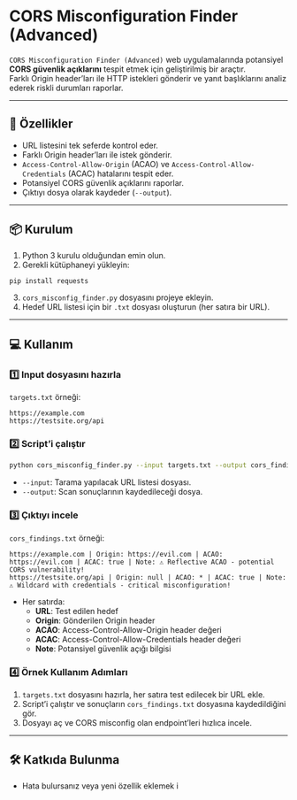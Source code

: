 # CORS Misconfiguration Finder (Advanced)

`CORS Misconfiguration Finder (Advanced)` web uygulamalarında potansiyel **CORS güvenlik açıklarını** tespit etmek için geliştirilmiş bir araçtır.  
Farklı Origin header’ları ile HTTP istekleri gönderir ve yanıt başlıklarını analiz ederek riskli durumları raporlar.

---

## 🚀 Özellikler
- URL listesini tek seferde kontrol eder.
- Farklı Origin header’ları ile istek gönderir.
- `Access-Control-Allow-Origin` (ACAO) ve `Access-Control-Allow-Credentials` (ACAC) hatalarını tespit eder.
- Potansiyel CORS güvenlik açıklarını raporlar.
- Çıktıyı dosya olarak kaydeder (`--output`).

---

## 📦 Kurulum

1. Python 3 kurulu olduğundan emin olun.
2. Gerekli kütüphaneyi yükleyin:
```bash
pip install requests
```
3. `cors_misconfig_finder.py` dosyasını projeye ekleyin.
4. Hedef URL listesi için bir `.txt` dosyası oluşturun (her satıra bir URL).

---

## 💻 Kullanım

### 1️⃣ Input dosyasını hazırla
`targets.txt` örneği:

```
https://example.com
https://testsite.org/api
```

### 2️⃣ Script’i çalıştır
```bash
python cors_misconfig_finder.py --input targets.txt --output cors_findings.txt
```

- `--input`: Tarama yapılacak URL listesi dosyası.  
- `--output`: Scan sonuçlarının kaydedileceği dosya.

### 3️⃣ Çıktıyı incele
`cors_findings.txt` örneği:

```
https://example.com | Origin: https://evil.com | ACAO: https://evil.com | ACAC: true | Note: ⚠️ Reflective ACAO - potential CORS vulnerability!
https://testsite.org/api | Origin: null | ACAO: * | ACAC: true | Note: ⚠️ Wildcard with credentials - critical misconfiguration!
```

- Her satırda:
  - **URL**: Test edilen hedef
  - **Origin**: Gönderilen Origin header
  - **ACAO**: Access-Control-Allow-Origin header değeri
  - **ACAC**: Access-Control-Allow-Credentials header değeri
  - **Note**: Potansiyel güvenlik açığı bilgisi

### 4️⃣ Örnek Kullanım Adımları
1. `targets.txt` dosyasını hazırla, her satıra test edilecek bir URL ekle.  
2. Script’i çalıştır ve sonuçların `cors_findings.txt` dosyasına kaydedildiğini gör.  
3. Dosyayı aç ve CORS misconfig olan endpoint’leri hızlıca incele.  

---

## 🛠 Katkıda Bulunma
- Hata bulursanız veya yeni özellik eklemek i
